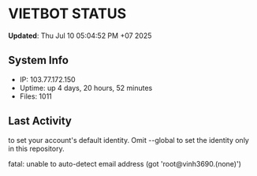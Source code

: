 # VIETBOT STATUS
**Updated**: Thu Jul 10 05:04:52 PM +07 2025

## System Info
- IP: 103.77.172.150
- Uptime: up 4 days, 20 hours, 52 minutes
- Files: 1011

## Last Activity

to set your account's default identity.
Omit --global to set the identity only in this repository.

fatal: unable to auto-detect email address (got 'root@vinh3690.(none)')
